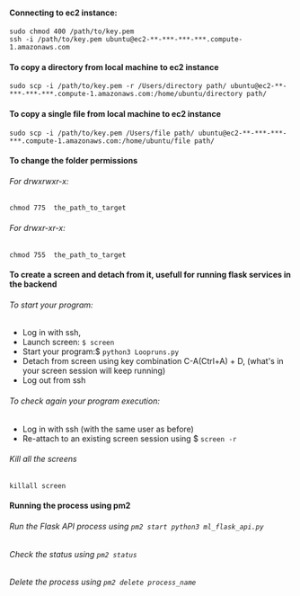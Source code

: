 #### Connecting to ec2 instance:

```
sudo chmod 400 /path/to/key.pem
ssh -i /path/to/key.pem ubuntu@ec2-**-***-***-***.compute-1.amazonaws.com
```

#### To copy a directory from local machine to ec2 instance

```
sudo scp -i /path/to/key.pem -r /Users/directory path/ ubuntu@ec2-**-***-***-***.compute-1.amazonaws.com:/home/ubuntu/directory path/
```

#### To copy a single file from local machine to ec2 instance

```
sudo scp -i /path/to/key.pem /Users/file path/ ubuntu@ec2-**-***-***-***.compute-1.amazonaws.com:/home/ubuntu/file path/
```

#### To change the folder permissions
###### For drwxrwxr-x:
```
chmod 775  the_path_to_target
```
###### For drwxr-xr-x:
```
chmod 755  the_path_to_target
```

#### To create a screen and detach from it, usefull for running flask services in the backend

###### To start your program:
* Log in with ssh,
* Launch screen: ``` $ screen ```
* Start your program:$ ```python3 Loopruns.py```
* Detach from screen using key combination C-A(Ctrl+A) + D, (what's in your screen session will keep running)
* Log out from ssh
###### To check again your program execution:
* Log in with ssh (with the same user as before)
* Re-attach to an existing screen session using $ ```screen -r```

###### Kill all the screens 
```killall screen```

#### Running the process using pm2 
###### Run the Flask API process using ```pm2 start python3 ml_flask_api.py```
###### Check the status using ```pm2 status```
###### Delete the process using ```pm2 delete process_name```


